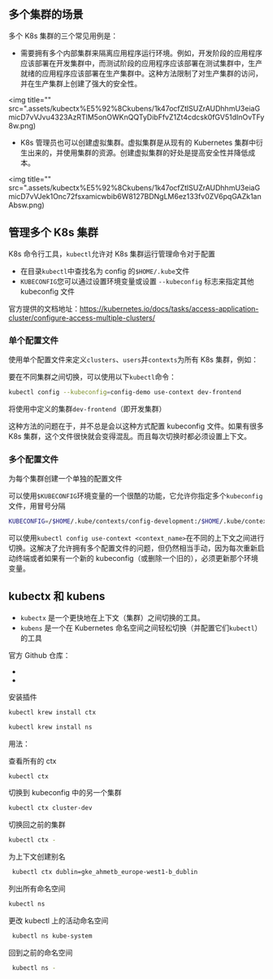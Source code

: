 ## 多个集群的场景

多个 K8s 集群的三个常见用例是：

- 需要拥有多个内部集群来隔离应用程序运行环境。例如，开发阶段的应用程序应该部署在开发集群中，而测试阶段的应用程序应该部署在测试集群中，生产就绪的应用程序应该部署在生产集群中。这种方法限制了对生产集群的访问，并在生产集群上创建了强大的安全性。

<img title="" src=".assets/kubectx%E5%92%8Ckubens/1k47ocfZtlSUZrAUDhhmU3eiaGmicD7vVJvu4323AzRTlM5onOWKnQQTyDibFfvZ1Zt4cdcsk0fGV51dInOvTFy8w.png)

- K8s 管理员也可以创建虚拟集群。虚拟集群是从现有的 Kubernetes 集群中衍生出来的，并使用集群的资源。创建虚拟集群的好处是提高安全性并降低成本。

<img title="" src=".assets/kubectx%E5%92%8Ckubens/1k47ocfZtlSUZrAUDhhmU3eiaGmicD7vVJek1Onc72fsxamicwbib6W8127BDNgLM6ez133fv0ZV6pqGAZk1anAbsw.png)

## 管理多个 K8s 集群

K8s 命令行工具，`kubectl`允许对 K8s 集群运行管理命令对于配置

- 在目录`kubectl`中查找名为 config 的`$HOME/.kube`文件
- `KUBECONFIG`您可以通过设置环境变量或设置 `--kubeconfig` 标志来指定其他 kubeconfig 文件

官方提供的文档地址：<https://kubernetes.io/docs/tasks/access-application-cluster/configure-access-multiple-clusters/>

### 单个配置文件

使用单个配置文件来定义`clusters`、`users`并`contexts`为所有 K8s 集群，例如：

要在不同集群之间切换，可以使用以下`kubectl`命令：

```bash
kubectl config --kubeconfig=config-demo use-context dev-frontend
```

将使用中定义的集群`dev-frontend`（即开发集群）

这种方法的问题在于，并不总是会以这种方式配置 kubeconfig 文件。如果有很多 K8s 集群，这个文件很快就会变得混乱。而且每次切换时都必须设置上下文。

### 多个配置文件

为每个集群创建一个单独的配置文件

可以使用`$KUBECONFIG`环境变量的一个很酷的功能，它允许你指定多个`kubeconfig`文件，用冒号分隔

```bash
KUBECONFIG=/$HOME/.kube/contexts/config-development:/$HOME/.kube/contexts/config-scratch
```

可以使用`kubectl config use-context <context_name>`在不同的上下文之间进行切换。这解决了允许拥有多个配置文件的问题，但仍然相当手动，因为每次重新启动终端或者如果有一个新的 kubeconfig（或删除一个旧的），必须更新那个环境变量。

## kubectx 和 kubens

- `kubectx` 是一个更快地在上下文（集群）之间切换的工具。
- `kubens` 是一个在 Kubernetes 命名空间之间轻松切换（并配置它们`kubectl`）的工具

官方 Github 仓库：

- 
- 

安装插件

```bash
kubectl krew install ctx

kubectl krew install ns
```

用法：

查看所有的 ctx

```bash
kubectl ctx
```

切换到 kubeconfig 中的另一个集群

```bash
kubectl ctx cluster-dev
```

切换回之前的集群

```bash
kubectl ctx -
```

为上下文创建别名

```bash
 kubectl ctx dublin=gke_ahmetb_europe-west1-b_dublin
```

列出所有命名空间

```bash
kubectl ns
```

更改 kubectl 上的活动命名空间

```bash
 kubectl ns kube-system
```

回到之前的命名空间

```bash
 kubectl ns -
```
